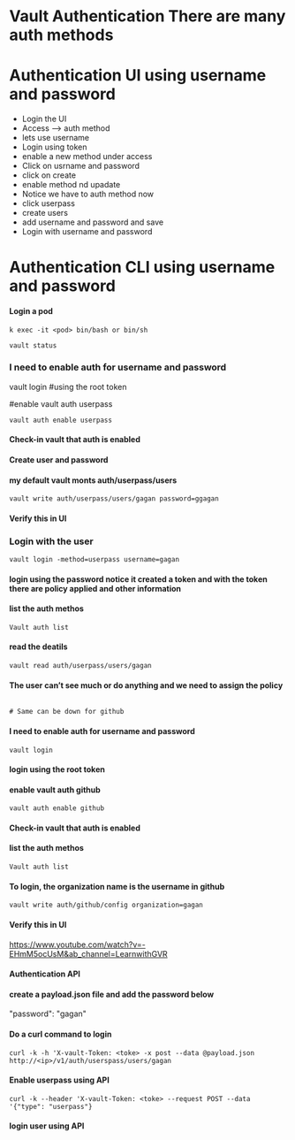 # Vault Authentication There are many auth methods 

# Authentication UI using username and password

- Login the UI 
- Access --> auth method
- lets use username 
- Login using token 
- enable a new method under access
- Click on usrname and password
- click on create
- enable method nd upadate
- Notice we have to auth method now
- click userpass 
- create users
- add username and password and save
- Login with username and password

# Authentication CLI using username and password



#### Login a pod
```
k exec -it <pod> bin/bash or bin/sh

vault status
```
### I need to enable auth for username and password
vault login
#using the  root token 

#enable vault auth userpass
```
vault auth enable userpass
```
#### Check-in vault that auth is enabled 

#### Create user and password
#### my default vault monts auth/userpass/users
```
vault write auth/userpass/users/gagan password=ggagan
```
#### Verify this in UI 

### Login with the user
```
vault login -method=userpass username=gagan
```
#### login using the password notice it created a token and with the token there are policy applied and other information

#### list the auth methos
```
Vault auth list 
```
#### read the deatils 
```
vault read auth/userpass/users/gagan
```
#### The user can’t see much or do anything and we need to assign the policy 
``` 

# Same can be down for github
```


#### I need to enable auth for username and password
```
vault login
```
#### login using the  root token 

#### enable vault auth github
```
vault auth enable github
```
#### Check-in vault that auth is enabled 

#### list the auth methos
```
Vault auth list 
```
#### To login, the organization name is the username in github
```
vault write auth/github/config organization=gagan
```
#### Verify this in UI 

https://www.youtube.com/watch?v=-EHmM5ocUsM&ab_channel=LearnwithGVR
 

#### Authentication API




#### create a payload.json file and add the password below
"password": "gagan"

#### Do a curl command to login 
```
curl -k -h 'X-vault-Token: <toke> -x post --data @payload.json http://<ip>/v1/auth/userspass/users/gagan 

``` 

#### Enable userpass using API 
```
curl -k --header 'X-vault-Token: <toke> --request POST --data '{"type": "userpass"}
```

#### login user using API 
